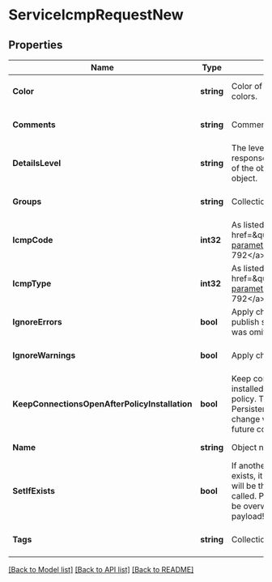 # ServiceIcmpRequestNew

## Properties
Name | Type | Description | Notes
------------ | ------------- | ------------- | -------------
**Color** | **string** | Color of the object. Should be one of existing colors. | [optional] [default to null]
**Comments** | **string** | Comments string. | [optional] [default to null]
**DetailsLevel** | **string** | The level of detail for some of the fields in the response can vary from showing only the UID value of the object to a fully detailed representation of the object. | [optional] [default to null]
**Groups** | **string** | Collection of group identifiers. | [optional] [default to null]
**IcmpCode** | **int32** | As listed in: &lt;a href&#x3D;\&quot;http://www.iana.org/assignments/icmp-parameters\&quot; target&#x3D;\&quot;_blank\&quot;&gt;RFC 792&lt;/a&gt;. | [optional] [default to null]
**IcmpType** | **int32** | As listed in: &lt;a href&#x3D;\&quot;http://www.iana.org/assignments/icmp-parameters\&quot; target&#x3D;\&quot;_blank\&quot;&gt;RFC 792&lt;/a&gt;. | [optional] [default to null]
**IgnoreErrors** | **bool** | Apply changes ignoring errors. You won&#39;t be able to publish such a changes. If ignore-warnings flag was omitted - warnings will also be ignored. | [optional] [default to null]
**IgnoreWarnings** | **bool** | Apply changes ignoring warnings. | [optional] [default to null]
**KeepConnectionsOpenAfterPolicyInstallation** | **bool** | Keep connections open after policy has been installed even if they are not allowed under the new policy. This overrides the settings in the Connection Persistence page. If you change this property, the change will not affect open connections, but only future connections. | [optional] [default to null]
**Name** | **string** | Object name. Should be unique in the domain. | [default to null]
**SetIfExists** | **bool** | If another object with the same identifier already exists, it will be updated. The command behaviour will be the same as if originally a set command was called. Pay attention that original object&#39;s fields will be overwritten by the fields provided in the request payload! | [optional] [default to null]
**Tags** | **string** | Collection of tag identifiers. | [optional] [default to null]

[[Back to Model list]](../README.md#documentation-for-models) [[Back to API list]](../README.md#documentation-for-api-endpoints) [[Back to README]](../README.md)


